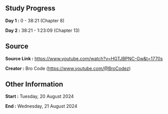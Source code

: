 ## Study Progress

**Day 1		:** 0 - 38:21 (Chapter 8)

**Day 2		:** 38:21 - 1:23:09 (Chapter 13)

## Source

**Source Link	:** https://www.youtube.com/watch?v=HGTJBPNC-Gw&t=1770s

**Creator		:** Bro Code (https://www.youtube.com/@BroCodez)

## Other Information

**Start		:** Tuesday, 20 August 2024

**End			:** Wednesday, 21 August 2024
